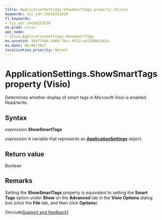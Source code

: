 ```yaml
---
title: ApplicationSettings.ShowSmartTags property (Visio)
keywords: vis_sdr.chm16251610
f1_keywords:
- vis_sdr.chm16251610
ms.prod: visio
api_name:
- Visio.ApplicationSettings.ShowSmartTags
ms.assetid: 36df74db-1d60-7bcc-0f52-ed12084a383a
ms.date: 06/08/2017
localization_priority: Normal
---
```



# ApplicationSettings.ShowSmartTags property (Visio)

Determines whether display of smart tags in Microsoft Visio is enabled. Read/write.


## Syntax

_expression_.**ShowSmartTags**

_expression_ A variable that represents an **[ApplicationSettings](Visio.ApplicationSettings.md)** object.


## Return value

Boolean


## Remarks

Setting the  **ShowSmartTags** property is equivalent to setting the **Smart Tags** option under **Show** on the **Advanced** tab in the **Visio Options** dialog box (click the **File** tab, and then click **Options**).

[!include[Support and feedback](~/includes/feedback-boilerplate.md)]